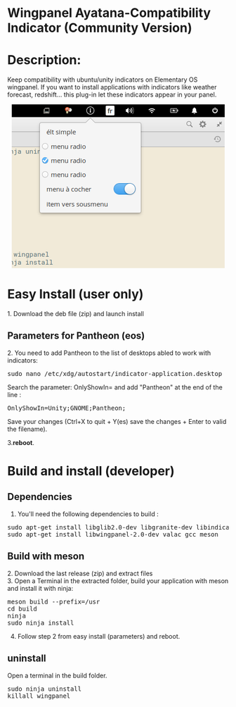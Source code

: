 # Wingpanel Ayatana-Compatibility Indicator (Community Version)
<h1>Description:</h1>
Keep compatibility with ubuntu/unity indicators on Elementary OS wingpanel.
If you want to install applications with indicators like weather forecast, redshift... this plug-in 
let these indicators appear in your panel. 

<p align="center"><img src="screenshot.png"/> </p>

<h1>Easy Install (user only)</h1>
1. Download the deb file (zip) and launch install<br/>

<h2>Parameters for Pantheon (eos)</h2>
2. You need to add Pantheon to the list of desktops abled to work with indicators:
<pre>sudo nano /etc/xdg/autostart/indicator-application.desktop</pre>
Search the parameter: OnlyShowIn= and add "Pantheon" at the end of the line : 
<pre>OnlyShowIn=Unity;GNOME;Pantheon;</pre>
Save your changes (Ctrl+X to quit + Y(es) save the changes + Enter to valid the filename).<br/>

3.<b>reboot</b>.

<h1>Build and install (developer)</h1>
<h2>Dependencies</h2>

1. You'll need the following dependencies to build :

<pre>sudo apt-get install libglib2.0-dev libgranite-dev libindicator3-dev 
sudo apt-get install libwingpanel-2.0-dev valac gcc meson </pre/>

<h2>Build with meson</h2>

2. Download the last release (zip) and extract files<br/>
3. Open a Terminal in the extracted folder, build your application with meson and install it with ninja:<br/>

<pre>meson build --prefix=/usr
cd build
ninja
sudo ninja install
</pre>

4. Follow step 2 from easy install (parameters) and reboot.

<h2>uninstall</h2>
Open a terminal in the build folder.
<pre>sudo ninja uninstall
killall wingpanel
</pre>

